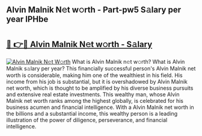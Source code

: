## Alvin Malnik N𝚎t w𝚘rth - Part-pw5 S𝚊lary per year lPHbe

# <h2><a href="http://gc2s99r.nevu.top/?p=Alvin+Malnik">🔗 👉🔴 Alvin Malnik N𝚎t w𝚘rth - S𝚊lary</a></h2>

[![Alvin Malnik N𝚎t W𝚘rth](https://i.imgur.com/Oavwk0R.jpeg)](http://gc2s99r.nevu.top/?p=Alvin+Malnik)
What is Alvin Malnik n𝚎t w𝚘rth? What is Alvin Malnik s𝚊lary per year?
This financially successful person's Alvin Malnik net worth is considerable, making him one of the wealthiest in his field. His income from his job is substantial, but it is overshadowed by Alvin Malnik net worth, which is thought to be amplified by his diverse business pursuits and extensive real estate investments. This wealthy man, whose Alvin Malnik net worth ranks among the highest globally, is celebrated for his business acumen and financial intelligence. With a Alvin Malnik net worth in the billions and a substantial income, this wealthy person is a leading illustration of the power of diligence, perseverance, and financial intelligence.
